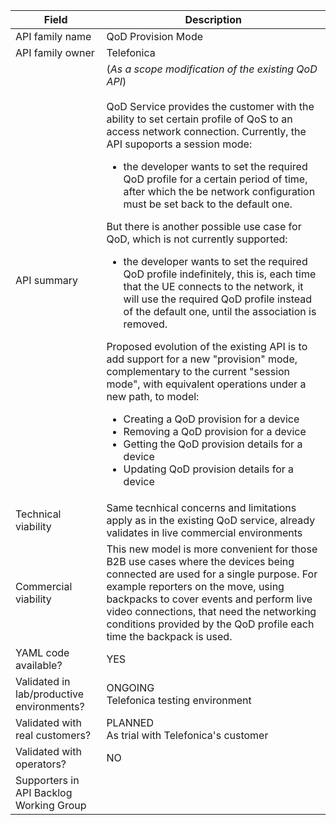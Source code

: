 | **Field** | Description | 
| ---- | ----- |
| API family name | QoD Provision Mode |
| API family owner | Telefonica |
| API summary | (*As a scope modification of the existing QoD API*)<br> <br>QoD Service provides the customer with the ability to set certain profile of QoS to an access network connection. Currently, the API supoports a session mode:  <ul><li>the developer wants to set the required QoD profile for a certain period of time, after which the be network configuration must be set back to the default one.</li></ul> But there is another possible use case for QoD, which is not currently supported: <ul><li>the developer wants to set the required QoD profile indefinitely, this is, each time that the UE connects to the network, it will use the required QoD profile instead of the default one, until the association is removed.</li></ul> Proposed evolution of the existing API is to add support for a new "provision" mode, complementary to the current "session mode", with equivalent operations under a new path, to model: <ul><li>Creating a QoD provision for a device </li><li>Removing a QoD provision for a device </li><li>Getting the QoD provision details for a device</li><li>Updating QoD provision details for a device</li></ul>|
| Technical viability | Same tecnhical concerns and limitations apply as in the existing QoD service, already validates in live commercial environments|
| Commercial viability | This new model is more convenient for those B2B use cases where the devices being connected are used for a single purpose. For example reporters on the move, using backpacks to cover events and perform live video connections, that need the networking conditions provided by the QoD profile each time the backpack is used.|
| YAML code available? | YES |
| Validated in lab/productive environments? | ONGOING <br> Telefonica testing environment |
| Validated with real customers? | PLANNED <br> As trial with Telefonica's customer |
| Validated with operators? | NO |
| Supporters in API Backlog Working Group |  |
